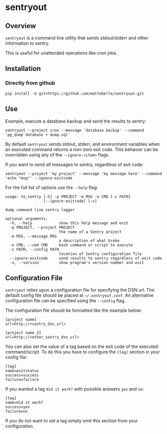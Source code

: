 # sentryout

## Overview

`sentryout` is a command line utility that sends stdout/stderr and other information to sentry.

This is useful for unattended operations like cron jobs.

## Installation

### Directly from github

```
pip install -U git+https://github.com/mattoberle/sentryout.git
```

## Use

Example, execute a database backup and send the results to sentry:
```
sentryout --project cron --message 'database backup' --command 'pg_dump database > dump.sql'
```

By default `sentryout` sends stdout, stderr, and environment variables when an executed command returns a non-zero exit code.
This behavior can be overridden using any of the `--ignore-<item>` flags.

If you want to send *all* messages to sentry, regardless of exit code:

```
sentryout --project 'my project' --message 'my message here' --command 'echo "msg"' --ignore-exitcode
```

For the full list of options use the `--help` flag:
```
usage: to_sentry [-h] -p PROJECT -m MSG -e CMD [-c PATH]
                 [--ignore-exitcode] [-v]

dump command line sentry logger

optional arguments:
  -h, --help            show this help message and exit
  -p PROJECT, --project PROJECT
                        the name of a Sentry project
  -m MSG, --message MSG
                        a description of what broke
  -e CMD, --cmd CMD     bash command or script to execute
  -c PATH, --config PATH
                        location of Sentry configuration file
  --ignore-exitcode     send results to sentry regardless of exit code
  -v, --version         show program's version number and exit
```

## Configuration File

`sentryout` relies upon a configuration file for specifying the DSN url.
The default config file should be placed at `~/.sentryout.conf`.
An alternative configuration file can be specified using the `--config` flag.

The configuration file should be formatted like the example below:
```
[project name]                                                                           
url=http://<sentry_dsn_url>
                                                                                 
[project name 2]                                                                       
url=http://<other_sentry_dsn_url>
```

You can also set the value of a tag based on the exit code of the executed command/script.
To do this you have to configure the `[tag]` section in your config file:
```
[tag]
name=exitstatus
success=success
failure=failure
```

If you wanted a tag `did it work?` with possible answers `yes` and `no`:
```
[tag]
name=did it work?
success=yes
failure=no
```

If you do not want to set a tag simply omit this section from your configuration.
